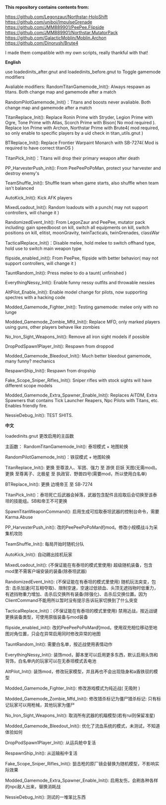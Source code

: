 **This repository contains contents from:**

https://github.com/Legonzaur/Northstar-HoloShift
https://github.com/uniboi/ImpulseGrenade
https://github.com/JMM889901/PeePee.Flipside
https://github.com/JMM889901/Northstar.MutatorPack
https://github.com/GalacticMoblin/Moblin.Archon
https://github.com/Dinorush/Brute4

I made them compatible with my own scripts, really thankful with that!

**English**

use loadedinits_after.gnut and loadedinits_before.gnut to Toggle gamemode modifiers

Avaliable modifiers:
RandomTitanGamemode_Init(): Always respawn as titans. Both change map and gamemode after a match

RandomPilotGamemode_Init()：Titans and boosts never avaliable. Both change map and gamemode after a match

TitanReplace_Init(): Replace Ronin Prime with Stryder, Legion Prime with Ogre, Tone Prime with Atlas, Scorch Prime with Bison( No mod required ). Replace Ion Prime with Archon, Northstar Prime with Brute4( mod required, so only enable to specific players by a uid check in titan_utils.gnut )

BTReplace_Init(): Replace Frontier Warpaint Monarch with SB-7274( Mod is required to have correct titanOS )

TitanPick_Init()：Titans will drop their primary weapon after death

PP_HarvesterPush_init(): From PeePeePoPoMan, protect your harvester and destroy enemy's

TeamShuffle_Init(): Shuffle team when game starts, also shuffle when team isn't balanced

AutoKick_Init(): Kick AFK players

MixedLoadout_Init(): Random loadouts with a punch( may not support controllers, will change it )

RandomizedEvent_Init(): From LegonZaur and PeePee, mutator pack including: gain speedboost on kill, switch all equipments on kill, switch positions on kill, elitist, moonGravity, twinTacticals, twinGrenades, classWar

TacticalReplace_Init()：Disable melee, hold melee to switch offhand type, hold use to switch main weapon type

flipside_enabled_init(): From PeePee, flipside with better behavior( may not support controllers, will change it )

TauntRandom_Init(): Press melee to do a taunt( unfinished )

EverythingNessy_Init(): Enable funny nessy outfits and throwable nessies

AltPilot_Enable_Init(): Enable model change for pilots, now supporting spectres with a hacking code

Modded_Gamemode_Fighter_Init(): Testing gamemode: melee only with no lunge

Modded_Gamemode_Zombie_Mfd_Init(): Replace MFD, only marked players using guns, other players behave like zombies

No_Iron_Sight_Weapons_Init(): Remove all iron sight models if possible

DropPodSpawn1Player_Init(): Respawn from droppod

Modded_Gamemode_Bleedout_Init(): Much better bleedout gamemode, many funny? mechanics

RespawnShip_Init(): Respawn from dropship

Fake_Scope_Sniper_Rifles_Init(): Sniper rifles with stock sights will have different scope models

Modded_Gamemode_Extra_Spawner_Enable_Init(): Replaces AiTDM, Extra Spawners that contains Tick Launcher Reapers, Npc Pilots with Titans, etc. Enables friendly fire.

NessieDebug_Init(): TEST SHITS.


**中文**

loadedinits.gnut 更改启用的主函数

主函数：
RandomTitanGamemode_Init(): 泰坦模式 + 地图轮换

RandomPilotGamemode_Init()：铁驭模式 + 地图轮换

TitanReplace_Init(): 更换 至尊浪人、军团、强力 至 游侠 巨妖 天图(无需mod)。 更换 至尊离子、北极星 至 执政官、野兽四号(需要mod，所以使用白名单) 

BTReplace_Init(): 更换 边境帝王 至 SB-7274

TitanPick_Init()：泰坦死亡后武器会掉落，武器包含配件且拾取后会切换至该泰坦的技能组。SB和帝王不可更换

SpawnTitanWeaponCommand(): 启用生成可拾取泰坦武器的控制台命令，需要Karma.Abuse

PP_HarvesterPush_init(): 改的PeePeePoPoMan的mod。修改小规模战斗为采集机攻防

TeamShuffle_Init(): 每局开始时随机分队

AutoKick_Init(): 自动踢出挂机玩家

MixedLoadout_Init(): (不保证能在有泰坦的模式里使用) 超级随机装备，包含mod里不需客户端安装的装备(除泰坦武器)

RandomizedEvent_Init(): (不保证能在有泰坦的模式里使用) 随机玩法突变，包含: 击杀加速(可互相夺取)、限制空速，空速过低锁血、头顶无遮挡物时低重力，有遮挡物重力增加、击杀后交换所有装备(除强化)、击杀后交换位置。因为ClientCommand不能用所以暂时没有提示告诉玩家切换到了什么突变

TacticalReplace_Init()：(不保证能在有泰坦的模式里使用) 禁用近战，按近战键更换装备类型，可使用原版装备与mod装备

flipside_enabled_init(): 改的PeePeePoPoMan的mod。使用双充相位移动至地图对角位置，只会在异常启用同时修改异常的地图

TauntRandom_Init(): 需要白名单，按近战使用表情动作

EverythingNessy_Init(): 装饰mod，脚本里可以启用更多东西，默认启用头饰和背饰，白名单内的玩家可以在无泰坦模式丢电池

AltPilot_Init(): 装饰mod，修改玩家模型，并且再也不会出现隐身和a盾铁驭的模型

Modded_Gamemode_Fighter_Init(): 修改游戏模式为纯近战( 无吸附 )

Modded_Gamemode_Zombie_Mfd_Init(): 修改猎杀标记为僵尸猎杀标记: 只有标记玩家可以用枪械，其他玩家为僵尸

No_Iron_Sight_Weapons_Init(): 取消所有武器的机瞄模型(若有rui则保留准星)

Modded_Gamemode_Bleedout_Init(): 优化了流血系统的模式，未测试，不知道体验如何

DropPodSpawn1Player_Init(): 从运兵舱中复活

RespawnShip_Init(): 从运输船中复活

Fake_Scope_Sniper_Rifles_Init(): 狙击枪的原厂镜会替换为随机模型，不影响实际效果

Modded_Gamemode_Extra_Spawner_Enable_Init(): 启用友伤，会刷各种各样的npc敌人出来，替换消耗战

NessieDebug_Init(): 测试的一堆笨比东西